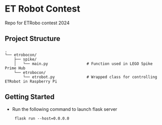 # ET Robot Contest
Repo for ETRobo contest 2024

## Project Structure
```
.
└── etrobocon/
    ├── spike/
    │   └── main.py                 # Function used in LEGO Spike Prime Hub
    └── etrobocon/
        └── etrobot.py              # Wrapped class for controlling ETRobot in Raspberry Pi
```

## Getting Started
*  Run the following command to launch flask server

        flask run --host=0.0.0.0